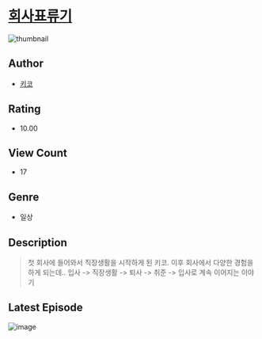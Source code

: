 # [회사표류기](https://comic.naver.com/bestChallenge/list?titleId=811359)
![thumbnail](https://image-comic.pstatic.net/user_contents_data/challenge_comic/2023/05/25/364261/upload_3905246929438783075_480x623.jpeg)

## Author
- [키코](https://comic.naver.com/artistTitle?id=364261)

## Rating
- 10.00

## View Count
- 17

## Genre
- 일상

## Description
> 첫 회사에 들어와서 직장생활을 시작하게 된 키코. 이후 회사에서 다양한 경험을 하게 되는데.. 입사 -> 직장생활 -> 퇴사 -> 취준 -> 입사로 계속 이어지는 이야기


## Latest Episode
![image](https://image-comic.pstatic.net/user_contents_data/challenge_comic/2023/05/25/364261/upload_3703710635573915696.jpeg)
